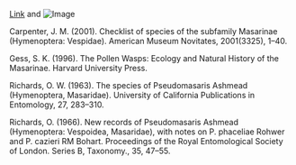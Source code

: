

[Link](url) and ![Image](src)

Carpenter, J. M. (2001). Checklist of species of the subfamily Masarinae (Hymenoptera: Vespidae). American Museum Novitates, 2001(3325), 1–40.

Gess, S. K. (1996). The Pollen Wasps: Ecology and Natural History of the Masarinae. Harvard University Press.

Richards, O. W. (1963). The species of Pseudomasaris Ashmead (Hymenoptera, Masaridae). University of California Publications in Entomology, 27, 283–310.

Richards, O. (1966). New records of Pseudomasaris Ashmead (Hymenoptera: Vespoidea, Masaridae), with notes on P. phaceliae Rohwer and P. cazieri RM Bohart. Proceedings of the Royal Entomological Society of London. Series B, Taxonomy., 35, 47–55.




